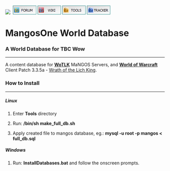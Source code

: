 [![](https://www.getmangos.eu/images/primus/blue/misc/logo.png)](http://www.getmangos.eu)&nbsp;
[![](/icons/FORUM.gif)](https://www.getmangos.eu/forum.php)
[![](/icons/WIKI.gif)](http://github.com/mangoswiki/wiki/wiki)
[![](/icons/TOOLS.gif)](http://github.com/mangostools)
[![](/icons/TRACKER.gif)](https://www.getmangos.eu/project.php)

MangosOne World Database
===

### A World Database for TBC Wow
----
A content database for [**WoTLK**][10] MaNGOS Servers, and [**World of Warcraft**][50] Client Patch
3.3.5a - [Wrath of the Lich King][51].

### How to Install
---------------
##### Linux

1. Enter **Tools** directory

2. Run: **/bin/sh make_full_db.sh**

3. Apply created file to mangos database, eg.: **mysql -u root -p mangos < full_db.sql**

##### Windows

1. Run: **InstallDatabases.bat** and follow the onscreen prompts.


[10]: https://github.com/mangostwo/server "mangos Two"

[50]: http://blizzard.com/games/wow/ "World of Warcraft"
[51]: http://www.wowpedia.org/Patch_3.3.5a "WoW 3.3.5a"
